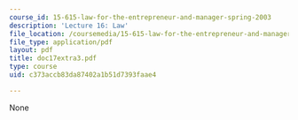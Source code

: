 ```yaml
---
course_id: 15-615-law-for-the-entrepreneur-and-manager-spring-2003
description: 'Lecture 16: Law'
file_location: /coursemedia/15-615-law-for-the-entrepreneur-and-manager-spring-2003/c373accb83da87402a1b51d7393faae4_doc17extra3.pdf
file_type: application/pdf
layout: pdf
title: doc17extra3.pdf
type: course
uid: c373accb83da87402a1b51d7393faae4

---
```

None